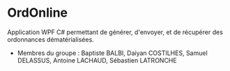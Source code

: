 # OrdOnline
Application WPF C# permettant de générer, d'envoyer, et de récupérer des ordonnances dématérialisées.
- Membres du groupe : Baptiste BALBI, Daiyan COSTILHES, Samuel DELASSUS, Antoine LACHAUD, Sébastien LATRONCHE
